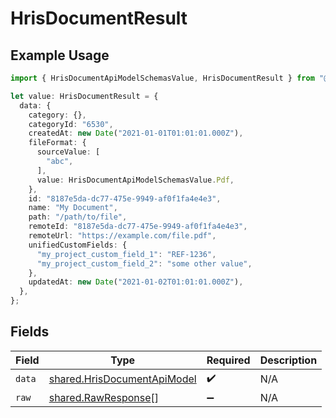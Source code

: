 # HrisDocumentResult

## Example Usage

```typescript
import { HrisDocumentApiModelSchemasValue, HrisDocumentResult } from "@stackone/stackone-client-ts/sdk/models/shared";

let value: HrisDocumentResult = {
  data: {
    category: {},
    categoryId: "6530",
    createdAt: new Date("2021-01-01T01:01:01.000Z"),
    fileFormat: {
      sourceValue: [
        "abc",
      ],
      value: HrisDocumentApiModelSchemasValue.Pdf,
    },
    id: "8187e5da-dc77-475e-9949-af0f1fa4e4e3",
    name: "My Document",
    path: "/path/to/file",
    remoteId: "8187e5da-dc77-475e-9949-af0f1fa4e4e3",
    remoteUrl: "https://example.com/file.pdf",
    unifiedCustomFields: {
      "my_project_custom_field_1": "REF-1236",
      "my_project_custom_field_2": "some other value",
    },
    updatedAt: new Date("2021-01-02T01:01:01.000Z"),
  },
};
```

## Fields

| Field                                                                             | Type                                                                              | Required                                                                          | Description                                                                       |
| --------------------------------------------------------------------------------- | --------------------------------------------------------------------------------- | --------------------------------------------------------------------------------- | --------------------------------------------------------------------------------- |
| `data`                                                                            | [shared.HrisDocumentApiModel](../../../sdk/models/shared/hrisdocumentapimodel.md) | :heavy_check_mark:                                                                | N/A                                                                               |
| `raw`                                                                             | [shared.RawResponse](../../../sdk/models/shared/rawresponse.md)[]                 | :heavy_minus_sign:                                                                | N/A                                                                               |
